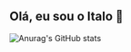 ## Olá, eu sou o Italo 🐲

<!--
**italoEng/italoEng** is a ✨ _special_ ✨ repository because its `README.md` (this file) appears on your GitHub profile.
-->
![Anurag's GitHub stats](https://github-readme-stats.vercel.app/api?username=italoEng&show_icons=true&theme=tokyonight)
